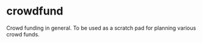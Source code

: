 # crowdfund
Crowd funding in general. To be used as a scratch pad for planning various crowd funds.
